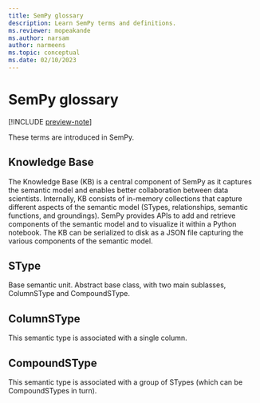 ```yaml
---
title: SemPy glossary
description: Learn SemPy terms and definitions.
ms.reviewer: mopeakande
ms.author: narsam
author: narmeens
ms.topic: conceptual
ms.date: 02/10/2023
---
```


# SemPy glossary

[!INCLUDE [preview-note](../includes/preview-note.md)]

These terms are introduced in SemPy.

## Knowledge Base

The Knowledge Base (KB) is a central component of SemPy as it captures the semantic model and enables better collaboration between data scientists. Internally, KB consists of in-memory collections that capture different aspects of the semantic model (STypes, relationships, semantic functions, and groundings). SemPy provides APIs to add and retrieve components of the semantic model and to visualize it within a Python notebook. The KB can be serialized to disk as a JSON file capturing the various components of the semantic model.

## SType

Base semantic unit. Abstract base class, with two main sublasses, ColumnSType and CompoundSType.

## ColumnSType

This semantic type is associated with a single column.

## CompoundSType

This semantic type is associated with a group of STypes (which can be CompoundSTypes in turn).
